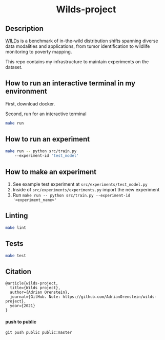 <div align="center">    
 
# Wilds-project

<!-- [![Paper](http://img.shields.io/badge/paper-arxiv.1001.2234-B31B1B.svg)](https://www.nature.com/articles/nature14539)
[![Conference](http://img.shields.io/badge/NeurIPS-2019-4b44ce.svg)](https://papers.nips.cc/book/advances-in-neural-information-processing-systems-31-2018)
[![Conference](http://img.shields.io/badge/ICLR-2019-4b44ce.svg)](https://papers.nips.cc/book/advances-in-neural-information-processing-systems-31-2018)
[![Conference](http://img.shields.io/badge/AnyConference-year-4b44ce.svg)](https://papers.nips.cc/book/advances-in-neural-information-processing-systems-31-2018) -->

<!--
ARXIV
[![Paper](http://img.shields.io/badge/arxiv-math.co:1480.1111-B31B1B.svg)](https://www.nature.com/articles/nature14539)
-->

<!-- ![CI testing](https://github.com/PyTorchLightning/deep-learning-project-template/workflows/CI%20testing/badge.svg?branch=master&event=push) -->

<!--
Conference
-->
</div>
 
## Description   
[WILDs](https://wilds.stanford.edu/) is a benchmark of in-the-wild distribution shifts spanning diverse data modalities and applications, from tumor identification to wildlife monitoring to poverty mapping.

This repo contains my infrastructure to maintain experiments on the dataset.

## How to run an interactive terminal in my environment

First, download docker.

Second, run for an interactive terminal

```bash
make run
```

## How to run an experiment

```bash
make run -- python src/train.py
    --experiment-id 'test_model'
```

## How to make an experiment

1. See example test experiment at `src/experiments/test_model.py`
2. Inside of `src/experiments/experiments.py` import the new experiment
3. Run `make run -- python src/train.py --experiment-id '<experiment_name>'`

## Linting

```bash
make lint
```

## Tests

```bash
make test
```

## Citation

```
@article{wilds-project,
  title={Wilds project},
  author={Adrian Orenstein},
  journal={GitHub. Note: https://github.com/AdrianOrenstein/wilds-project},
  year={2021}
}
```

#### push to public

`git push public public:master`
